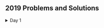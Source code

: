 ## 2019 Problems and Solutions

<details>
  <summary>Day 1</summary>
 --- Day 1: The Tyranny of the Rocket Equation ---
  Santa has become stranded at the edge of the Solar System while delivering presents to other planets! To accurately calculate his position in space, safely align his warp drive, and return to Earth in time to save Christmas, he needs you to bring him measurements from fifty stars.

  Collect stars by solving puzzles. Two puzzles will be made available on each day in the Advent calendar; the second puzzle is unlocked when you complete the first. Each puzzle grants one star. Good luck!

  The Elves quickly load you into a spacecraft and prepare to launch.

  At the first Go / No Go poll, every Elf is Go until the Fuel Counter-Upper. They haven't determined the amount of fuel required yet.

  Fuel required to launch a given module is based on its mass. Specifically, to find the fuel required for a module, take its mass, divide by three, round down, and subtract 2.

  For example:

  For a mass of 12, divide by 3 and round down to get 4, then subtract 2 to get 2.
  For a mass of 14, dividing by 3 and rounding down still yields 4, so the fuel required is also 2.
  For a mass of 1969, the fuel required is 654.
  For a mass of 100756, the fuel required is 33583.
  The Fuel Counter-Upper needs to know the total fuel requirement. To find it, individually calculate the fuel needed for the mass of each module (your puzzle input), then add together all the fuel values.

  What is the sum of the fuel requirements for all of the modules on your spacecraft? 

  --- Part Two ---
  During the second Go / No Go poll, the Elf in charge of the Rocket Equation Double-Checker stops the launch sequence. Apparently, you forgot to include additional fuel for the fuel you just added.

  Fuel itself requires fuel just like a module - take its mass, divide by three, round down, and subtract 2. However, that fuel also requires fuel, and that fuel requires fuel, and so on. Any mass that would require negative fuel should instead be treated as if it requires zero fuel; the remaining mass, if any, is instead handled by wishing really hard, which has no mass and is outside the scope of this calculation.

  So, for each module mass, calculate its fuel and add it to the total. Then, treat the fuel amount you just calculated as the input mass and repeat the process, continuing until a fuel requirement is zero or negative. For example:

  A module of mass 14 requires 2 fuel. This fuel requires no further fuel (2 divided by 3 and rounded down is 0, which would call for a negative fuel), so the total fuel required is still just 2.
  At first, a module of mass 1969 requires 654 fuel. Then, this fuel requires 216 more fuel (654 / 3 - 2). 216 then requires 70 more fuel, which requires 21 fuel, which requires 5 fuel, which requires no further fuel. So, the total fuel required for a module of mass 1969 is 654 + 216 + 70 + 21 + 5 = 966.
  The fuel required by a module of mass 100756 and its fuel is: 33583 + 11192 + 3728 + 1240 + 411 + 135 + 43 + 12 + 2 = 50346.
  What is the sum of the fuel requirements for all of the modules on your spacecraft when also taking into account the mass of the added fuel? (Calculate the fuel requirements for each module separately, then add them all up at the end.)

  [Day 1 Solutions](https://github.com/ann-codes/advent-of-code/blob/master/2019/day01.js)
</details>
